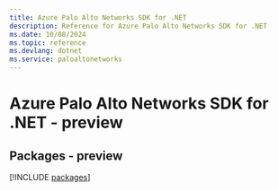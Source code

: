 ```yaml
---
title: Azure Palo Alto Networks SDK for .NET
description: Reference for Azure Palo Alto Networks SDK for .NET
ms.date: 10/08/2024
ms.topic: reference
ms.devlang: dotnet
ms.service: paloaltonetworks
---
```

# Azure Palo Alto Networks SDK for .NET - preview
## Packages - preview
[!INCLUDE [packages](palo-alto-networks-index.md)]